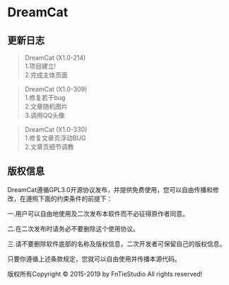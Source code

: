 # DreamCat
>

**更新日志**
----
>DreamCat (X1.0-214) 
<br/>1.项目建立!
<br/>2.完成主体页面

>DreamCat (X1.0-309) 
<br/>1.修复若干bug
<br/>2.文章随机图片
<br/>3.调用QQ头像

>DreamCat (X1.0-330) 
<br/>1.修复文章页浮动BUG
<br/>2.文章页细节调教

## 版权信息
  DreamCat遵循GPL3.0开源协议发布，并提供免费使用，您可以自由传播和修改，在遵照下面的约束条件的前提下：

一.用户可以自由地使用及二次发布本软件而不必征得原作者同意。

二.在二次发布时请务必不要删除这个使用协议。

三.请不要删除软件底部的名称及版权信息，二次开发者可保留自己的版权信息。

只要你遵循上述条款规定，您就可以自由使用并传播本源代码。

版权所有Copyright © 2015-2019 by FnTieStudio All rights reserved!
